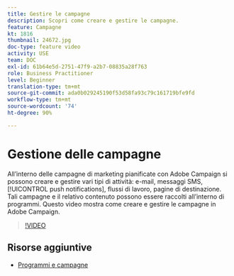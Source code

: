 ```yaml
---
title: Gestire le campagne
description: Scopri come creare e gestire le campagne.
feature: Campagne
kt: 1816
thumbnail: 24672.jpg
doc-type: feature video
activity: USE
team: DOC
exl-id: 61b64e5d-2751-47f9-a2b7-08835a28f763
role: Business Practitioner
level: Beginner
translation-type: tm+mt
source-git-commit: ada0b029245190f53d58fa93c79c161719bfe9fd
workflow-type: tm+mt
source-wordcount: '74'
ht-degree: 90%

---
```


# Gestione delle campagne

All’interno delle campagne di marketing pianificate con Adobe Campaign si possono creare e gestire vari tipi di attività: e-mail, messaggi SMS, [!UICONTROL push notifications], flussi di lavoro, pagine di destinazione. Tali campagne e il relativo contenuto possono essere raccolti all’interno di programmi. Questo video mostra come creare e gestire le campagne in Adobe Campaign.

>[!VIDEO](https://video.tv.adobe.com/v/24672?quality=12)

## Risorse aggiuntive

* [Programmi e campagne](https://experienceleague.adobe.com/docs/campaign-standard/using/getting-started/marketing-plans/programs-and-campaigns.html?lang=it)
